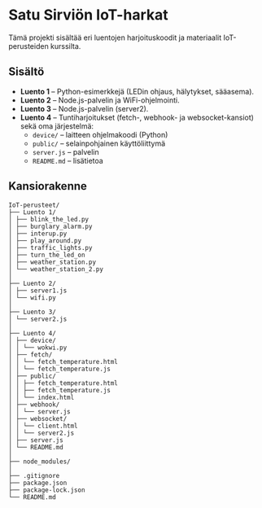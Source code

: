 # Satu Sirviön IoT-harkat 
Tämä projekti sisältää eri luentojen harjoituskoodit ja materiaalit IoT-perusteiden kurssilta.  

## Sisältö

- **Luento 1** – Python-esimerkkejä (LEDin ohjaus, hälytykset, sääasema).
- **Luento 2** – Node.js-palvelin ja WiFi-ohjelmointi.
- **Luento 3** – Node.js-palvelin (server2).
- **Luento 4** – Tuntiharjoitukset (fetch-, webhook- ja websocket-kansiot) sekä oma järjestelmä:
  - `device/` – laitteen ohjelmakoodi (Python)
  - `public/` – selainpohjainen käyttöliittymä  
  - `server.js` – palvelin
  - `README.md` – lisätietoa   

## Kansiorakenne
```
IoT-perusteet/
├── Luento 1/
│ ├── blink_the_led.py
│ ├── burglary_alarm.py
│ ├── interup.py
│ ├── play_around.py
│ ├── traffic_lights.py
│ ├── turn_the_led_on
│ ├── weather_station.py
│ └── weather_station_2.py
│
├── Luento 2/
│ ├── server1.js
│ └── wifi.py
│
├── Luento 3/
│ └── server2.js
│
├── Luento 4/
│ ├── device/
│ │ └── wokwi.py
│ ├── fetch/
│ │ └── fetch_temperature.html
│ │ └── fetch_temperature.js
│ ├── public/
│ │ ├── fetch_temperature.html
│ │ ├── fetch_temperature.js
│ │ └── index.html
│ ├── webhook/
│ │ └── server.js
│ ├── websocket/
│ │ └── client.html
│ │ └── server2.js
│ ├── server.js
│ └── README.md
│
├── node_modules/
│
├── .gitignore
├── package.json
├── package-lock.json
└── README.md       
